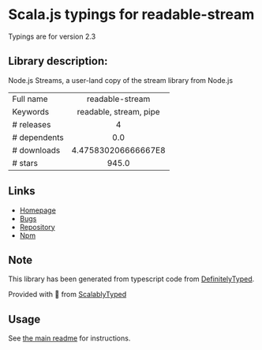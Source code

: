 
# Scala.js typings for readable-stream

Typings are for version 2.3

## Library description:
Node.js Streams, a user-land copy of the stream library from Node.js

|                    |                 |
| ------------------ | :-------------: |
| Full name          | readable-stream |
| Keywords           | readable, stream, pipe |
| # releases         | 4 |
| # dependents       | 0.0 |
| # downloads        | 4.475830206666667E8 |
| # stars            | 945.0 |

## Links
- [Homepage](https://github.com/nodejs/readable-stream)
- [Bugs](https://github.com/nodejs/readable-stream/issues)
- [Repository](https://github.com/nodejs/readable-stream)
- [Npm](https://www.npmjs.com/package/readable-stream)
    


## Note
This library has been generated from typescript code from [DefinitelyTyped](https://definitelytyped.org).

Provided with :purple_heart: from [ScalablyTyped](https://github.com/oyvindberg/ScalablyTyped)

## Usage
See [the main readme](../../readme.md) for instructions.


